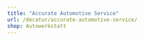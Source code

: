```yaml
---
title: "Accurate Automotive Service"
url: /decatur/accurate-automotive-service/
shop: Autowerkstatt
---
```

